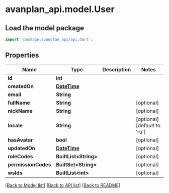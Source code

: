 # avanplan_api.model.User

## Load the model package
```dart
import 'package:avanplan_api/api.dart';
```

## Properties
Name | Type | Description | Notes
------------ | ------------- | ------------- | -------------
**id** | **int** |  | 
**createdOn** | [**DateTime**](DateTime.md) |  | 
**email** | **String** |  | 
**fullName** | **String** |  | [optional] 
**nickName** | **String** |  | [optional] 
**locale** | **String** |  | [optional] [default to 'ru']
**hasAvatar** | **bool** |  | [optional] 
**updatedOn** | [**DateTime**](DateTime.md) |  | [optional] 
**roleCodes** | **BuiltList&lt;String&gt;** |  | [optional] 
**permissionCodes** | **BuiltSet&lt;String&gt;** |  | [optional] 
**wsIds** | **BuiltList&lt;int&gt;** |  | [optional] 

[[Back to Model list]](../README.md#documentation-for-models) [[Back to API list]](../README.md#documentation-for-api-endpoints) [[Back to README]](../README.md)


